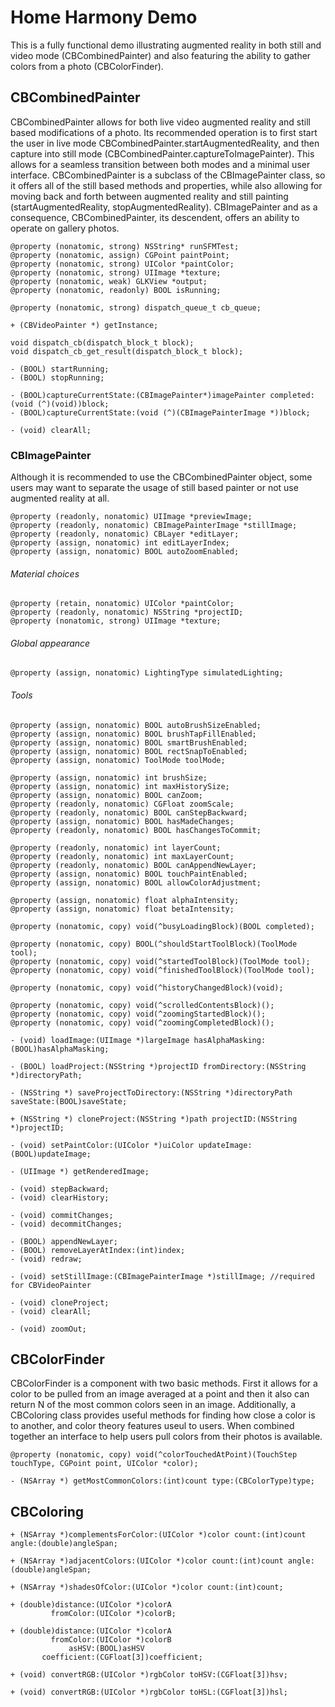 # Home Harmony Demo
This is a fully functional demo illustrating augmented reality in both still and video mode (CBCombinedPainter) and also featuring the ability to gather colors from a photo (CBColorFinder). 

## CBCombinedPainter
CBCombinedPainter allows for both live video augmented reality and still based modifications of a photo. Its recommended operation is to first start the user in live mode CBCombinedPainter.startAugmentedReality, and then capture into still mode (CBCombinedPainter.captureToImagePainter). This allows for a seamless transition between both modes and a minimal user interface. CBCombinedPainter is a subclass of the CBImagePainter class, so it offers all of the still based methods and properties, while also allowing for moving back and forth between augmented reality and still painting (startAugmentedReality, stopAugmentedReality). CBImagePainter and as a consequence, CBCombinedPainter, its descendent, offers an ability to operate on gallery photos.

```
@property (nonatomic, strong) NSString* runSFMTest;
@property (nonatomic, assign) CGPoint paintPoint;
@property (nonatomic, strong) UIColor *paintColor;
@property (nonatomic, strong) UIImage *texture;
@property (nonatomic, weak) GLKView *output;
@property (nonatomic, readonly) BOOL isRunning;

@property (nonatomic, strong) dispatch_queue_t cb_queue;

+ (CBVideoPainter *) getInstance;

void dispatch_cb(dispatch_block_t block);
void dispatch_cb_get_result(dispatch_block_t block);

- (BOOL) startRunning;
- (BOOL) stopRunning;

- (BOOL)captureCurrentState:(CBImagePainter*)imagePainter completed:(void (^)(void))block;
- (BOOL)captureCurrentState:(void (^)(CBImagePainterImage *))block;

- (void) clearAll;
```

### CBImagePainter
Although it is recommended to use the CBCombinedPainter object, some users may want to separate the usage of still based painter or not use augmented reality at all. 

```
@property (readonly, nonatomic) UIImage *previewImage;
@property (readonly, nonatomic) CBImagePainterImage *stillImage;
@property (readonly, nonatomic) CBLayer *editLayer;
@property (assign, nonatomic) int editLayerIndex;
@property (assign, nonatomic) BOOL autoZoomEnabled;
```

###### Material choices
```
@property (retain, nonatomic) UIColor *paintColor;
@property (readonly, nonatomic) NSString *projectID;
@property (nonatomic, strong) UIImage *texture;
```

###### Global appearance
```
@property (assign, nonatomic) LightingType simulatedLighting;
```

###### Tools
```
@property (assign, nonatomic) BOOL autoBrushSizeEnabled;
@property (assign, nonatomic) BOOL brushTapFillEnabled;
@property (assign, nonatomic) BOOL smartBrushEnabled;
@property (assign, nonatomic) BOOL rectSnapToEnabled;
@property (assign, nonatomic) ToolMode toolMode;
```

```
@property (assign, nonatomic) int brushSize;
@property (assign, nonatomic) int maxHistorySize;
@property (assign, nonatomic) BOOL canZoom;
@property (readonly, nonatomic) CGFloat zoomScale;
@property (readonly, nonatomic) BOOL canStepBackward;
@property (assign, nonatomic) BOOL hasMadeChanges;
@property (readonly, nonatomic) BOOL hasChangesToCommit;
```

```
@property (readonly, nonatomic) int layerCount;
@property (readonly, nonatomic) int maxLayerCount;
@property (readonly, nonatomic) BOOL canAppendNewLayer;
@property (assign, nonatomic) BOOL touchPaintEnabled;
@property (assign, nonatomic) BOOL allowColorAdjustment;
```

```
@property (assign, nonatomic) float alphaIntensity;
@property (assign, nonatomic) float betaIntensity;
```

```
@property (nonatomic, copy) void(^busyLoadingBlock)(BOOL completed);

@property (nonatomic, copy) BOOL(^shouldStartToolBlock)(ToolMode tool);
@property (nonatomic, copy) void(^startedToolBlock)(ToolMode tool);
@property (nonatomic, copy) void(^finishedToolBlock)(ToolMode tool);

@property (nonatomic, copy) void(^historyChangedBlock)(void);

@property (nonatomic, copy) void(^scrolledContentsBlock)();
@property (nonatomic, copy) void(^zoomingStartedBlock)();
@property (nonatomic, copy) void(^zoomingCompletedBlock)();
```

```
- (void) loadImage:(UIImage *)largeImage hasAlphaMasking:(BOOL)hasAlphaMasking;
```

```
- (BOOL) loadProject:(NSString *)projectID fromDirectory:(NSString *)directoryPath;
```

```
- (NSString *) saveProjectToDirectory:(NSString *)directoryPath saveState:(BOOL)saveState;
```

```
+ (NSString *) cloneProject:(NSString *)path projectID:(NSString *)projectID;
```

```
- (void) setPaintColor:(UIColor *)uiColor updateImage:(BOOL)updateImage;
```

```
- (UIImage *) getRenderedImage;
```

```
- (void) stepBackward;
- (void) clearHistory;
```

```
- (void) commitChanges;
- (void) decommitChanges;
```

```
- (BOOL) appendNewLayer;
- (BOOL) removeLayerAtIndex:(int)index;
- (void) redraw;
```

```
- (void) setStillImage:(CBImagePainterImage *)stillImage; //required for CBVideoPainter
```

```
- (void) cloneProject;
- (void) clearAll;
```

```
- (void) zoomOut;
```


## CBColorFinder
CBColorFinder is a component with two basic methods. First it allows for a color to be pulled from an image averaged at a point and then it also can return N of the most common colors seen in an image. Additionally, a CBColoring class provides useful methods for finding how close a color is to another, and color theory features useul to users. When combined together an interface to help users pull colors from their photos is available. 

```
@property (nonatomic, copy) void(^colorTouchedAtPoint)(TouchStep touchType, CGPoint point, UIColor *color);
```

```
- (NSArray *) getMostCommonColors:(int)count type:(CBColorType)type;
```

## CBColoring

```
+ (NSArray *)complementsForColor:(UIColor *)color count:(int)count angle:(double)angleSpan;
```

```
+ (NSArray *)adjacentColors:(UIColor *)color count:(int)count angle:(double)angleSpan;
```

```
+ (NSArray *)shadesOfColor:(UIColor *)color count:(int)count;
```

```
+ (double)distance:(UIColor *)colorA
         fromColor:(UIColor *)colorB;
```

```
+ (double)distance:(UIColor *)colorA
         fromColor:(UIColor *)colorB
             asHSV:(BOOL)asHSV
       coefficient:(CGFloat[3])coefficient;
```

```
+ (void) convertRGB:(UIColor *)rgbColor toHSV:(CGFloat[3])hsv;
```

```
+ (void) convertRGB:(UIColor *)rgbColor toHSL:(CGFloat[3])hsl;
```

